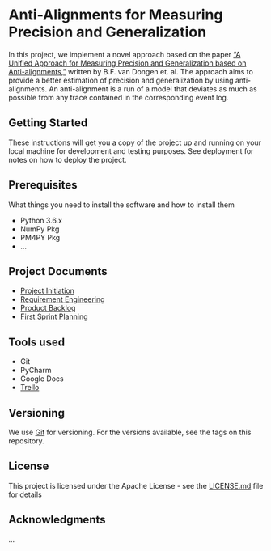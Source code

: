# Anti-Alignments for Measuring Precision and Generalization
In this project, we implement a novel approach based on the paper [“A Unified Approach for Measuring Precision and Generalization based on Anti-alignments,”](https://hal.archives-ouvertes.fr/hal-01406850)
written by B.F. van Dongen et. al. The approach aims to provide a better estimation of precision and generalization by using ​anti-alignments​.
An anti-alignment is a run of a model that deviates
as much as possible from any trace contained in the corresponding event log.

## Getting Started
These instructions will get you a copy of the project up and running on your local machine for development and testing purposes. See deployment for notes on how to deploy the project.

## Prerequisites
What things you need to install the software and how to install them
- Python 3.6.x
- NumPy Pkg
- PM4PY Pkg
- ...
 
## Project Documents
- [Project Initiation](https://docs.google.com/document/d/1oLLI5VRgAnhYJSnFqGUo7mIAfOkoT9_8A6eRF_x_e0U)
- [Requirement Engineering](https://docs.google.com/document/d/1IWGxKjdESjc_ksnGnQiXLJ6Bh_weoCJkfTBWIwgo4l0)
- [Product Backlog](https://docs.google.com/document/d/1s6g7aWgGWZElVpPh25g8Ad-TbFfWjIPnXyASMs-HxUM)
- [First Sprint Planning](https://docs.google.com/document/d/1s6ShlVVOLqD-Q_3l4SapPAAuPo3X8JIQsJg5T3PnBqs)

## Tools used
- Git
- PyCharm
- Google Docs
- [Trello](https://trello.com/b/DurR2w3x/anti-alignment)

## Versioning
We use [Git](https://git-scm.com/) for versioning. For the versions available, see the tags on this repository.

## License
This project is licensed under the Apache License - see the [LICENSE.md](https://git.rwth-aachen.de/andrei.z/lab-anti-alignment/-/blob/master/LICENSE) file for details

## Acknowledgments
...


